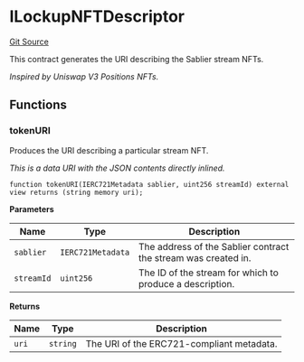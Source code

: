 # ILockupNFTDescriptor

[Git Source](https://github.com/sablier-labs/lockup/blob/58eaac45c20c57a93b73d887c714e68f061ec3e6/src/interfaces/ILockupNFTDescriptor.sol)

This contract generates the URI describing the Sablier stream NFTs.

_Inspired by Uniswap V3 Positions NFTs._

## Functions

### tokenURI

Produces the URI describing a particular stream NFT.

_This is a data URI with the JSON contents directly inlined._

```solidity
function tokenURI(IERC721Metadata sablier, uint256 streamId) external view returns (string memory uri);
```

**Parameters**

| Name       | Type              | Description                                                    |
| ---------- | ----------------- | -------------------------------------------------------------- |
| `sablier`  | `IERC721Metadata` | The address of the Sablier contract the stream was created in. |
| `streamId` | `uint256`         | The ID of the stream for which to produce a description.       |

**Returns**

| Name  | Type     | Description                               |
| ----- | -------- | ----------------------------------------- |
| `uri` | `string` | The URI of the ERC721-compliant metadata. |
